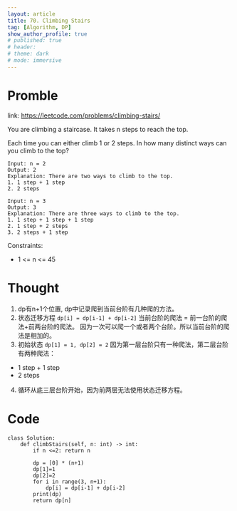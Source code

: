 ```yaml
---
layout: article
title: 70. Climbing Stairs
tag: [Algorithm, DP]
show_author_profile: true
# published: true
# header:
# theme: dark
# mode: immersive
---
```


# Promble

link: https://leetcode.com/problems/climbing-stairs/

You are climbing a staircase. It takes n steps to reach the top.

Each time you can either climb 1 or 2 steps. In how many distinct ways can you climb to the top?

```
Input: n = 2
Output: 2
Explanation: There are two ways to climb to the top.
1. 1 step + 1 step
2. 2 steps

```
```
Input: n = 3
Output: 3
Explanation: There are three ways to climb to the top.
1. 1 step + 1 step + 1 step
2. 1 step + 2 steps
3. 2 steps + 1 step

```

Constraints:
- 1 <= n <= 45

# Thought

1. dp有n+1个位置, dp中记录爬到当前台阶有几种爬的方法。
2. 状态迁移方程
`dp[i] = dp[i-1] + dp[i-2]`
当前台阶的爬法 = 前一台阶的爬法+前两台阶的爬法。
因为一次可以爬一个或者两个台阶。所以当前台阶的爬法是相加的。
3. 初始状态
`dp[1] = 1, dp[2] = 2`
因为第一层台阶只有一种爬法，第二层台阶有两种爬法：
- 1 step + 1 step
- 2 steps
4. 循环从底三层台阶开始，因为前两层无法使用状态迁移方程。

# Code

```
class Solution:
    def climbStairs(self, n: int) -> int:
        if n <=2: return n 

        dp = [0] * (n+1)
        dp[1]=1
        dp[2]=2
        for i in range(3, n+1):
            dp[i] = dp[i-1] + dp[i-2]
        print(dp)
        return dp[n]
```